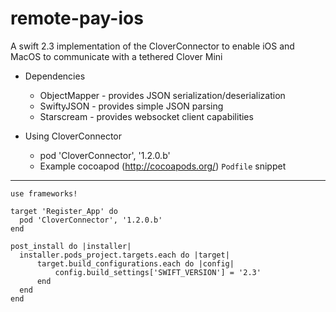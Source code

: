 # remote-pay-ios

A swift 2.3 implementation of the CloverConnector to enable iOS and MacOS to communicate with a tethered Clover Mini

- Dependencies
  - ObjectMapper - provides JSON serialization/deserialization
  - SwiftyJSON - provides simple JSON parsing
  - Starscream - provides websocket client capabilities

- Using CloverConnector
  - pod 'CloverConnector', '1.2.0.b'
  - Example cocoapod (http://cocoapods.org/) `Podfile` snippet
---
  ```platform :ios, '8.0'
  use frameworks!

  target 'Register_App' do
    pod 'CloverConnector', '1.2.0.b'
  end

  post_install do |installer|
    installer.pods_project.targets.each do |target|
        target.build_configurations.each do |config|
            config.build_settings['SWIFT_VERSION'] = '2.3'
        end
    end
  end
